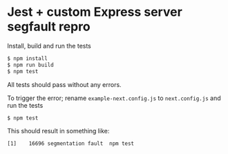 # Jest + custom Express server segfault repro

Install, build and run the tests
```bash
$ npm install
$ npm run build
$ npm test
```
All tests should pass without any errors.


To trigger the error; rename `example-next.config.js` to `next.config.js` and run the tests
```bash
$ npm test
```

This should result in something like:
```bash
[1]    16696 segmentation fault  npm test
```